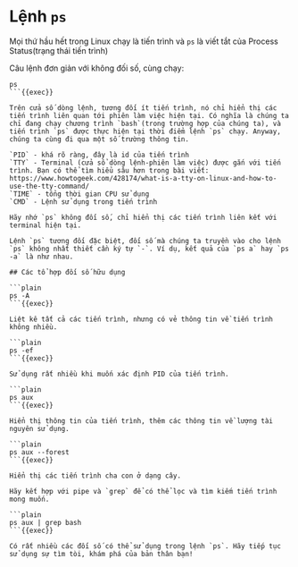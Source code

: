 # Lệnh `ps`

Mọi thứ hầu hết trong Linux chạy là tiến trình và `ps` là viết tắt của Process Status(trạng thái tiến trình)

Câu lệnh đơn giản với không đối số, cùng chạy:

```plain
ps
```{{exec}}

Trên cửa số dòng lệnh, tương đối ít tiến trình, nó chỉ hiển thị các tiến trình liên quan tới phiên làm việc hiện tại. Có nghĩa là chúng ta chỉ đang chạy chương trình `bash`(trong trường hợp của chúng ta), và tiến trình `ps` được thực hiện tại thời điểm lệnh `ps` chạy. Anyway, chúng ta cùng đi qua một số trường thông tin.

`PID` - khá rõ ràng, đây là id của tiến trình
`TTY` - Terminal (cửa sổ dòng lệnh-phiên làm việc) được gắn với tiến trình. Bạn có thể tìm hiểu sâu hơn trong bài viết: https://www.howtogeek.com/428174/what-is-a-tty-on-linux-and-how-to-use-the-tty-command/
`TIME` - tổng thời gian CPU sử dụng
`CMD` - Lệnh sử dụng trong tiến trình

Hãy nhớ `ps` không đối số, chỉ hiển thị các tiến trình liên kết với terminal hiện tại.

Lệnh `ps` tương đối đặc biệt, đối số mà chúng ta truyền vào cho lệnh `ps` không nhất thiết cần ký tự `-`. Ví dụ, kết quả của `ps a` hay `ps -a` là như nhau.

## Các tổ hợp đối số hữu dụng

```plain
ps -A
```{{exec}}

Liệt kê tất cả các tiến trình, nhưng có vẻ thông tin về tiến trình không nhiều.

```plain
ps -ef
```{{exec}}

Sử dụng rất nhiều khi muốn xác định PID của tiến trình.

```plain
ps aux
```{{exec}}

Hiển thị thông tin của tiến trình, thêm các thông tin về lượng tài nguyên sử dụng.

```plain
ps aux --forest
```{{exec}}

Hiển thị các tiến trình cha con ở dạng cây.

Hãy kết hợp với pipe và `grep` để có thể lọc và tìm kiếm tiến trình mong muốn.

```plain
ps aux | grep bash
```{{exec}}

Có rất nhiều các đối số có thể sử dụng trong lệnh `ps`. Hãy tiếp tục sử dụng sự tìm tòi, khám phá của bản thân bạn!
